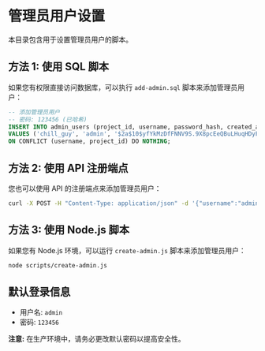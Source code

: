 # 管理员用户设置

本目录包含用于设置管理员用户的脚本。

## 方法 1: 使用 SQL 脚本

如果您有权限直接访问数据库，可以执行 `add-admin.sql` 脚本来添加管理员用户：

```sql
-- 添加管理员用户
-- 密码: 123456 (已哈希)
INSERT INTO admin_users (project_id, username, password_hash, created_at)
VALUES ('chill_guy', 'admin', '$2a$10$yfYkMzDfFNNV9S.9X8pcEeQBuLHuqHDyFBp.m/QBzejfzXVxvTLfm', CURRENT_TIMESTAMP)
ON CONFLICT (username, project_id) DO NOTHING;
```

## 方法 2: 使用 API 注册端点

您也可以使用 API 的注册端点来添加管理员用户：

```bash
curl -X POST -H "Content-Type: application/json" -d '{"username":"admin","password":"123456"}' https://chill-guy-clicker-api.vercel.app/api/auth/register
```

## 方法 3: 使用 Node.js 脚本

如果您有 Node.js 环境，可以运行 `create-admin.js` 脚本来添加管理员用户：

```bash
node scripts/create-admin.js
```

## 默认登录信息

- 用户名: `admin`
- 密码: `123456`

**注意:** 在生产环境中，请务必更改默认密码以提高安全性。
